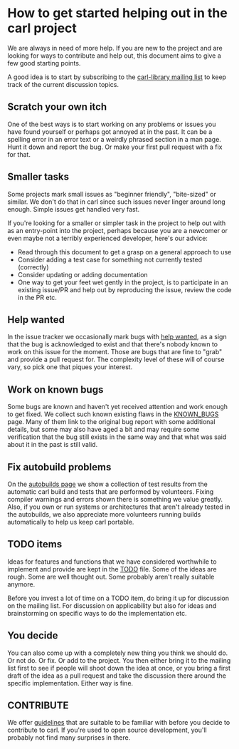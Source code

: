 # How to get started helping out in the carl project

We are always in need of more help. If you are new to the project and are
looking for ways to contribute and help out, this document aims to give a few
good starting points.

A good idea is to start by subscribing to the [carl-library mailing
list](https://cool.haxx.se/mailman/listinfo/carl-library) to keep track of the
current discussion topics.

## Scratch your own itch

One of the best ways is to start working on any problems or issues you have
found yourself or perhaps got annoyed at in the past. It can be a spelling
error in an error text or a weirdly phrased section in a man page. Hunt it
down and report the bug. Or make your first pull request with a fix for that.

## Smaller tasks

Some projects mark small issues as "beginner friendly", "bite-sized" or
similar. We don't do that in carl since such issues never linger around long
enough. Simple issues get handled very fast.

If you're looking for a smaller or simpler task in the project to help out
with as an entry-point into the project, perhaps because you are a newcomer or
even maybe not a terribly experienced developer, here's our advice:

 - Read through this document to get a grasp on a general approach to use
 - Consider adding a test case for something not currently tested (correctly)
 - Consider updating or adding documentation
 - One way to get your feet wet gently in the project, is to participate in an
   existing issue/PR and help out by reproducing the issue, review the code in
   the PR etc.

## Help wanted

In the issue tracker we occasionally mark bugs with [help
wanted](https://github.com/carl/carl/labels/help%20wanted), as a sign that the
bug is acknowledged to exist and that there's nobody known to work on this
issue for the moment. Those are bugs that are fine to "grab" and provide a
pull request for. The complexity level of these will of course vary, so pick
one that piques your interest.

## Work on known bugs

Some bugs are known and haven't yet received attention and work enough to get
fixed. We collect such known existing flaws in the
[KNOWN_BUGS](https://carl.se/docs/knownbugs.html) page. Many of them link
to the original bug report with some additional details, but some may also
have aged a bit and may require some verification that the bug still exists in
the same way and that what was said about it in the past is still valid.

## Fix autobuild problems

On the [autobuilds page](https://carl.se/dev/builds.html) we show a
collection of test results from the automatic carl build and tests that are
performed by volunteers. Fixing compiler warnings and errors shown there is
something we value greatly. Also, if you own or run systems or architectures
that aren't already tested in the autobuilds, we also appreciate more
volunteers running builds automatically to help us keep carl portable.

## TODO items

Ideas for features and functions that we have considered worthwhile to
implement and provide are kept in the
[TODO](https://carl.se/docs/todo.html) file. Some of the ideas are
rough. Some are well thought out. Some probably aren't really suitable
anymore.

Before you invest a lot of time on a TODO item, do bring it up for discussion
on the mailing list. For discussion on applicability but also for ideas and
brainstorming on specific ways to do the implementation etc.

## You decide

You can also come up with a completely new thing you think we should do. Or
not do. Or fix. Or add to the project. You then either bring it to the mailing
list first to see if people will shoot down the idea at once, or you bring a
first draft of the idea as a pull request and take the discussion there around
the specific implementation. Either way is fine.

## CONTRIBUTE

We offer [guidelines](https://carl.se/dev/contribute.html) that are
suitable to be familiar with before you decide to contribute to carl. If
you're used to open source development, you'll probably not find many
surprises in there.
